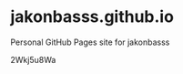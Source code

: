 # jakonbasss.github.io
Personal GitHub Pages site for jakonbasss



























2Wkj5u8Wa
